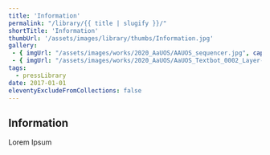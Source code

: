 ```yaml
---
title: 'Information'
permalink: "/library/{{ title | slugify }}/"
shortTitle: 'Information'
thumbUrl: '/assets/images/library/thumbs/Information.jpg'
gallery:
 - { imgUrl: "/assets/images/works/2020_AaUOS/AAUOS_sequencer.jpg", caption: "" }
 - { imgUrl: "/assets/images/works/2020_AaUOS/AaUOS_Textbot_0002_Layer-20.jpg", caption: "" }
tags:
  - pressLibrary
date: 2017-01-01
eleventyExcludeFromCollections: false
---
```



<div class="Grid Grid--gutters Grid--full large-Grid--fit">
  <div class="Grid-cell">
    <div class='headerGroup'>
      <h2>Information</h2>
      <p>Lorem Ipsum</p>
    </div>
  </div>
</div>
